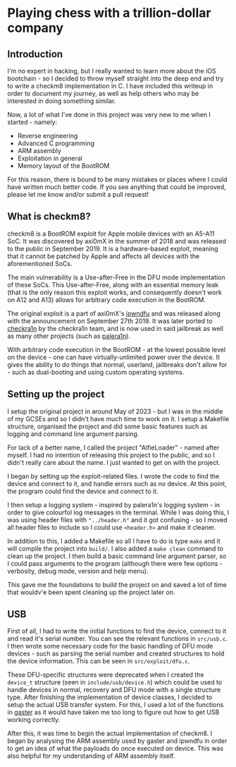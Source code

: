 # Playing chess with a trillion-dollar company

## Introduction
I'm no expert in hacking, but I really wanted to learn more about the iOS bootchain - so I decided to throw myself straight into the deep end and try to write a checkm8 implementation in C. I have included this writeup in order to document my journey, as well as help others who may be interested in doing something similar.

Now, a lot of what I've done in this project was very new to me when I started - namely:
- Reverse engineering
- Advanced C programming
- ARM assembly
- Exploitation in general
- Memory layout of the BootROM

For this reason, there is bound to be many mistakes or places where I could have written much better code. If you see anything that could be improved, please let me know and/or submit a pull request!

## What is checkm8?
checkm8 is a BootROM exploit for Apple mobile devices with an A5-A11 SoC. It was discovered by axi0mX in the summer of 2018 and was released to the public in September 2019. It is a hardware-based exploit, meaning that it cannot be patched by Apple and affects all devices with the aforementioned SoCs.

The main vulnerability is a Use-after-Free in the DFU mode implementation of these SoCs. This Use-after-Free, along with an essential memory leak (that is the only reason this exploit works, and consequently doesn't work on A12 and A13) allows for arbitrary code execution in the BootROM.

The original exploit is a part of axi0mX's [ipwndfu](https://github.com/Axi0mX/ipwndfu) and was released along with the announcement on September 27th 2019. It was later ported to [checkra1n](https://checkra.in/) by the checkra1n team, and is now used in said jailbreak as well as many other projects (such as [palera1n](https://palera.in)).

With arbitrary code execution in the BootROM - at the lowest possible level on the device - one can have virtually-unlimited power over the device. It gives the ability to do things that normal, userland, jailbreaks don't allow for - such as dual-booting and using custom operating systems.

## Setting up the project
I setup the original project in around May of 2023 - but I was in the middle of my GCSEs and so I didn't have much time to work on it. I setup a Makefile structure, organised the project and did some basic features such as logging and command line argument parsing.

For lack of a better name, I called the project "AlfieLoader" - named after myself. I had no intention of releasing this project to the public, and so I didn't really care about the name. I just wanted to get on with the project.

I began by setting up the exploit-related files. I wrote the code to find the device and connect to it, and handle errors such as no device. At this point, the program could find the device and connect to it.

I then setup a logging system - inspired by palera1n's logging system - in order to give colourfol log messages in the terminal. While I was doing this, I was using header files with `"../header.h"` and it got confusing - so I moved all header files to include so I could use `<header.h>` and make it cleaner.

In addition to this, I added a Makefile so all I have to do is type `make` and it will compile the project into `build/`. I also added a `make clean` command to clean up the project. I then build a basic command line argument parser, so I could pass arguments to the program (although there were few options - verbosity, debug mode, version and help menu).

This gave me the foundations to build the project on and saved a lot of time that wouldv'e been spent cleaning up the project later on.

## USB

First of all, I had to write the initial functions to find the device, connect to it and read it's serial number. You can see the relevant functions in `src/usb.c`. I then wrote some necessary code for the basic handling of DFU mode devices - such as parsing the serial number and created structures to hold the device information. This can be seen in `src/exploit/dfu.c`.

These DFU-specific structures were deprecated when I created the `device_t` structure (seen in `include/usb/device.h`) which could be used to handle devices in normal, recovery and DFU mode with a single structure type. After finishing the implementation of device classes, I decided to setup the actual USB transfer system. For this, I used a lot of the functions in [gaster](https://github.com/0x7FF/gaster) as it would have taken me too long to figure out how to get USB working correctly.

After this, it was time to begin the actual implementation of checkm8. I began by analysing the ARM assembly used by gaster and ipwndfu in order to get an idea of what the payloads do once executed on device. This was also helpful for my understanding of ARM assembly itself.